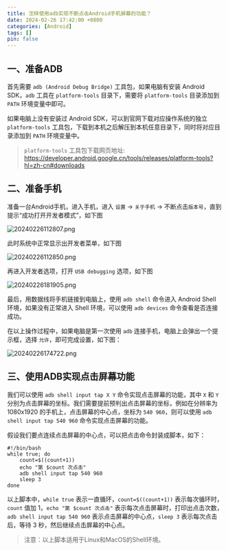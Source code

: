 ```yaml
---
title: 怎样使用adb实现不断点击Android手机屏幕的功能？
date: 2024-02-26 17:42:00 +0800
categories: [Android]
tags: []
pin: false
---
```


## 一、准备ADB

首先需要 `adb (Android Debug Bridge)` 工具包，如果电脑有安装 Android SDK，`adb` 工具在 `platform-tools` 目录下，需要将 `platform-tools` 目录添加到 `PATH` 环境变量中即可。

如果电脑上没有安装过 Android SDK，可以到官网下载对应操作系统的独立 `platform-tools` 工具包，下载到本机之后解压到本机任意目录下，同时将对应目录添加到 `PATH` 环境变量中。

> `platform-tools` 工具包下载网页地址: <https://developer.android.google.cn/tools/releases/platform-tools?hl=zh-cn#downloads>

## 二、准备手机

准备一台Android手机，进入手机，进入 `设置` -> `关于手机` -> 不断点击`版本号`，直到提示“成功打开开发者模式”，如下图

![20240226112807.png](/img/android/20240226112807.png)

此时系统中正常显示出开发者菜单，如下图

![20240226112850.png](/img/android/20240226112850.png)

再进入开发者选项，打开 `USB debugging` 选项，如下图

![20240226181905.png](/img/android/20240226181905.png)

最后，用数据线将手机链接到电脑上，使用 `adb shell` 命令进入 Android Shell 环境，如果没有正常进入 Shell 环境，可以使用 `adb devices` 命令查看是否连接成功。

在以上操作过程中，如果电脑是第一次使用 `adb` 连接手机，电脑上会弹出一个提示框，选择 `允许`，即可完成设置，如下图：

![20240226174722.png](/img/android/20240226174722.png)

## 三、使用ADB实现点击屏幕功能

我们可以使用 `adb shell input tap X Y` 命令实现点击屏幕的功能，其中 `X` 和 `Y` 分别为点击屏幕的坐标。我们需要提前预判出点击屏幕的坐标，例如在分辨率为 1080x1920 的手机上，点击屏幕的中心点，坐标为 `540 960`，则可以使用 `adb shell input tap 540 960` 命令实现点击屏幕的功能。

假设我们要点连续点击屏幕的中心点，可以把点击命令封装成脚本，如下：

```shell
#!/bin/bash
while true; do
    count=$((count+1))
    echo "第 $count 次点击"
    adb shell input tap 540 960
    sleep 3
done
```

以上脚本中，`while true` 表示一直循环，`count=$((count+1))` 表示每次循环时，`count` 值加 1，`echo "第 $count 次点击"` 表示每次点击屏幕时，打印出点击次数，`adb shell input tap 540 960` 表示点击屏幕的中心点，`sleep 3` 表示每次点击后，等待 3 秒，然后继续点击屏幕的中心点。

> 注意：以上脚本适用于Linux和MacOS的Shell环境。
